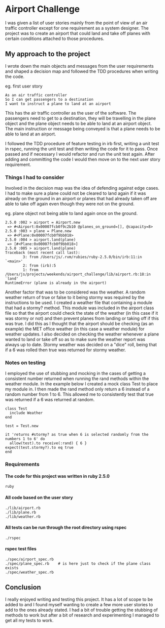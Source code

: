 # Airport Challenge

I was given a list of user stories mainly from the point of view of an air traffic controller except for one requirement as a system designer. The project was to create an airport that could land and take off planes with certain conditions attached to those procedures.

## My approach to the project
I wrote down the main objects and messages from the user requirements and shaped a decision map and followed the TDD procedures when writing the code.

eg. first user story
```
As an air traffic controller
So I can get passengers to a destination
I want to instruct a plane to land at an airport
```
This has the air traffic controller as the user of the software. The passengers need to get to a destination, they will be travelling in the plane object and the plane object needs to be able to land at an airport object. The main instruction or message being conveyed is that a plane needs to be able to land at an airport.

I followed the TDD procedure of feature testing in irb first, writing a unit test in rspec, running the unit test and then writing the code for it to pass. Once passed and if necessary I would refactor and run the unit test again. After adding and committing the code I would then move on to the next user story requirement.

### Things I had to consider
Involved in the decision map was the idea of defending against edge cases. I had to make sure a plane could not be cleared to land again if it was already on the ground in an airport or planes that had already taken off are able to take off again even though they were not on the ground.

eg. plane object not being able to land again once on the ground.
```
2.5.0 :002 > airport = Airport.new
 => #<Airport:0x00007fcb0f9c2b10 @planes_on_ground=[], @capacity=8>
2.5.0 :003 > plane = Plane.new
 => #<Plane:0x00007fcb0f9bb018>
2.5.0 :004 > airport.land(plane)
 => [#<Plane:0x00007fcb0f9bb018>]
2.5.0 :005 > airport.land(plane)
Traceback (most recent call last):
        3: from /Users/js/.rvm/rubies/ruby-2.5.0/bin/irb:11:in `<main>'
        2: from (irb):5
        1: from /Users/js/projects/weekends/airport_challenge/lib/airport.rb:18:in `land'
RuntimeError (plane is already in the airport)
```

Another factor that was to be considered was the weather. A random weather return of true or false to it being stormy was required by the instructions to be used. I created a weather file that containing a module that had a stormy? method. This module was included in the airport class file so that the airport could check the state of the weather (in this case if it was stormy or not) and then prevent planes from landing or taking off if this was true. I did this as I thought that the airport should be checking (as an example) the MET office weather (in this case a weather module) for weather updates. I also decided on checking the weather whenever a plane wanted to land or take off so as to make sure the weather report was always up to date. Stormy weather was decided on a "dice" roll, being that if a 6 was rolled then true was returned for stormy weather.

### Notes on testing
I employed the use of stubbing and mocking in the cases of getting a consistent number returned when running the rand methods within the weather module. In the example below I created a mock class Test to place my module in. I then made the rand method only return a 6 instead of a random number from 1 to 6. This allowed me to consistently test that true was returned if a 6 was returned at random.

    class Test
      include Weather
    end

    test = Test.new

    it 'returns #stormy? as true when 6 is selected randomly from the numbers 1 to 6' do
      allow(test).to receive(:rand) { 6 }
    expect(test.stormy?).to eq true
    end


### Requirements

#### The code for this project was written in ruby 2.5.0

    ruby


#### All code based on the user story

    ./lib/airport.rb
    ./lib/plane.rb
    ./lib/weather.rb


#### All tests can be run through the root directory using rspec

    ./rspec


#### rspec test files

    ./spec/airport_spec.rb
    ./spec/plane_spec.rb    # is here just to check if the plane class exists
    ./spec/weather_spec.rb


## Conclusion

I really enjoyed writing and testing this project. It has a lot of scope to be added to and I found myself wanting to create a few more user stories to add to the ones already stated. I had a bit of trouble getting the stubbing of methods to work but after a bit of research and experimenting I managed to get all my tests to work.
